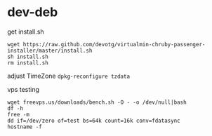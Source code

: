 dev-deb
================================

get install.sh

```
wget https://raw.github.com/devotg/virtualmin-chruby-passenger-installer/master/install.sh
sh install.sh
rm install.sh
```

adjust TimeZone
`dpkg-reconfigure tzdata`

vps testing

```
wget freevps.us/downloads/bench.sh -O - -o /dev/null|bash
df -h
free -m
dd if=/dev/zero of=test bs=64k count=16k conv=fdatasync
hostname -f
```
